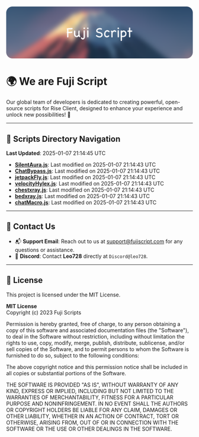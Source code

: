 ![Banner](.github/b.webp)

# 🌍 **We are Fuji Script**

Our global team of developers is dedicated to creating powerful, open-source scripts for Rise Client, designed to enhance your experience and unlock new possibilities! 🌟

---
<!-- SCRIPTS_NAVIGATION_START -->
## 📂 **Scripts Directory Navigation**

**Last Updated**: 2025-01-07 21:14:45 UTC

- **[SilentAura.js](scripts/SilentAura.js)**: Last modified on 2025-01-07 21:14:43 UTC
- **[ChatBypass.js](scripts/ChatBypass.js)**: Last modified on 2025-01-07 21:14:43 UTC
- **[jetpackFly.js](scripts/jetpackFly.js)**: Last modified on 2025-01-07 21:14:43 UTC
- **[velocityHylex.js](scripts/velocityHylex.js)**: Last modified on 2025-01-07 21:14:43 UTC
- **[chestxray.js](scripts/chestxray.js)**: Last modified on 2025-01-07 21:14:43 UTC
- **[bedxray.js](scripts/bedxray.js)**: Last modified on 2025-01-07 21:14:43 UTC
- **[chatMacro.js](scripts/chatMacro.js)**: Last modified on 2025-01-07 21:14:43 UTC

<!-- SCRIPTS_NAVIGATION_END -->

---

## 💬 **Contact Us**  
- 📬 **Support Email**: Reach out to us at [support@fujiscript.com](mailto:support@fujiscript.com) for any questions or assistance.  
- 💬 **Discord**: Contact **Leo728** directly at `Discord@leo728`.

---

## 📜 **License**

This project is licensed under the MIT License.  

**MIT License**  
Copyright (c) 2023 Fuji Scripts  

Permission is hereby granted, free of charge, to any person obtaining a copy of this software and associated documentation files (the "Software"), to deal in the Software without restriction, including without limitation the rights to use, copy, modify, merge, publish, distribute, sublicense, and/or sell copies of the Software, and to permit persons to whom the Software is furnished to do so, subject to the following conditions:  

The above copyright notice and this permission notice shall be included in all copies or substantial portions of the Software.  

THE SOFTWARE IS PROVIDED "AS IS", WITHOUT WARRANTY OF ANY KIND, EXPRESS OR IMPLIED, INCLUDING BUT NOT LIMITED TO THE WARRANTIES OF MERCHANTABILITY, FITNESS FOR A PARTICULAR PURPOSE AND NONINFRINGEMENT. IN NO EVENT SHALL THE AUTHORS OR COPYRIGHT HOLDERS BE LIABLE FOR ANY CLAIM, DAMAGES OR OTHER LIABILITY, WHETHER IN AN ACTION OF CONTRACT, TORT OR OTHERWISE, ARISING FROM, OUT OF OR IN CONNECTION WITH THE SOFTWARE OR THE USE OR OTHER DEALINGS IN THE SOFTWARE.  
